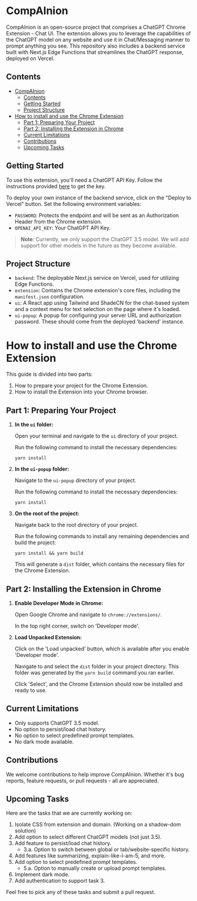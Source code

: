 # CompAInion

CompAInion is an open-source project that comprises a ChatGPT Chrome Extension - Chat UI. The extension allows you to leverage the capabilities of the ChatGPT model on any website and use it in Chat/Messaging manner to prompt anything you see. This repository also includes a backend service built with Next.js Edge Functions that streamlines the ChatGPT response, deployed on Vercel.

## Contents

- [CompAInion](#compainion)
  - [Contents](#contents)
  - [Getting Started](#getting-started)
  - [Project Structure](#project-structure)
- [How to install and use the Chrome Extension](#how-to-install-and-use-the-chrome-extension)
  - [Part 1: Preparing Your Project](#part-1-preparing-your-project)
  - [Part 2: Installing the Extension in Chrome](#part-2-installing-the-extension-in-chrome)
  - [Current Limitations](#current-limitations)
  - [Contributions](#contributions)
  - [Upcoming Tasks](#upcoming-tasks)

## Getting Started

To use this extension, you'll need a ChatGPT API Key. Follow the instructions provided [here](https://beta.openai.com/docs/developer-quickstart/) to get the key.

To deploy your own instance of the backend service, click on the "Deploy to Vercel" button. Set the following environment variables:

- `PASSWORD`: Protects the endpoint and will be sent as an Authorization Header from the Chrome extension.
- `OPENAI_API_KEY`: Your ChatGPT API Key.

> **Note**: Currently, we only support the ChatGPT 3.5 model. We will add support for other models in the future as they become available.

## Project Structure

- `backend`: The deployable Next.js service on Vercel, used for utilizing Edge Functions.
- `extension`: Contains the Chrome extension's core files, including the `manifest.json` configuration.
- `ui`: A React app using Tailwind and ShadeCN for the chat-based system and a context menu for text selection on the page where it's loaded.
- `ui-popup`: A popup for configuring your server URL and authorization password. These should come from the deployed 'backend' instance.

# How to install and use the Chrome Extension

This guide is divided into two parts:

1. How to prepare your project for the Chrome Extension.
2. How to install the Extension into your Chrome browser.

## Part 1: Preparing Your Project

1. **In the `ui` folder:**

   Open your terminal and navigate to the `ui` directory of your project.

   Run the following command to install the necessary dependencies:

   ```
   yarn install
   ```

2. **In the `ui-popup` folder:**

   Navigate to the `ui-popup` directory of your project.

   Run the following command to install the necessary dependencies:

   ```
   yarn install
   ```

3. **On the root of the project:**

   Navigate back to the root directory of your project.

   Run the following commands to install any remaining dependencies and build the project:

   ```
   yarn install && yarn build
   ```

   This will generate a `dist` folder, which contains the necessary files for the Chrome Extension.

## Part 2: Installing the Extension in Chrome

1. **Enable Developer Mode in Chrome:**

   Open Google Chrome and navigate to `chrome://extensions/`.

   In the top right corner, switch on 'Developer mode'.

2. **Load Unpacked Extension:**

   Click on the 'Load unpacked' button, which is available after you enable 'Developer mode'.

   Navigate to and select the `dist` folder in your project directory. This folder was generated by the `yarn build` command you ran earlier.

   Click 'Select', and the Chrome Extension should now be installed and ready to use.

## Current Limitations

- Only supports ChatGPT 3.5 model.
- No option to persist/load chat history.
- No option to select predefined prompt templates.
- No dark mode available.

## Contributions

We welcome contributions to help improve CompAInion. Whether it's bug reports, feature requests, or pull requests - all are appreciated.

## Upcoming Tasks

Here are the tasks that we are currently working on:

1. Isolate CSS from extension and domain. (Working on a shadow-dom solution)
2. Add option to select different ChatGPT models (not just 3.5).
3. Add feature to persist/load chat history.
   - 3.a. Option to switch between global or tab/website-specific history.
4. Add features like summarizing, explain-like-I-am-5, and more.
5. Add option to select predefined prompt templates.
   - 5.a. Option to manually create or upload prompt templates.
6. Implement dark mode.
7. Add authentication to support task 3.

Feel free to pick any of these tasks and submit a pull request.
